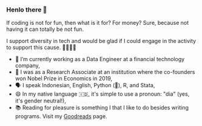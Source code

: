 ### Henlo there 👋

If coding is not for fun, then what is it for? For money? Sure, because not having it can totally be not fun.

I support diversity in tech and would be glad if I could engage in the activity to support this cause. 🌈👩🏽‍🔬

- 🔭 I’m currently working as a Data Engineer at a financial technology company,
- 🔭 I was as a Research Associate at an institution where the co-founders won Nobel Prize in Economics in 2019,
- 🗣 I speak Indonesian, English, Python (🐍), R, and Stata,
- 😄 In my native language :indonesia:, it's simple to use a pronoun: "dia" (yes, it's gender neutral!),
- 📚 Reading for pleasure is something I that I like to do besides writing programs. Visit my [Goodreads](https://www.goodreads.com/user/show/31603929-lukman-edwindra) page.

<!--
**ledwindra/ledwindra** is a ✨ _special_ ✨ repository because its `README.md` (this file) appears on your GitHub profile.

Here are some ideas to get you started:

- 🔭 I’m currently working on ...
- 🌱 I’m currently learning ...
- 👯 I’m looking to collaborate on ...
- 🤔 I’m looking for help with ...
- 💬 Ask me about ...
- 📫 How to reach me: ...
- 😄 Pronouns: ...
- ⚡ Fun fact: ...
-->
